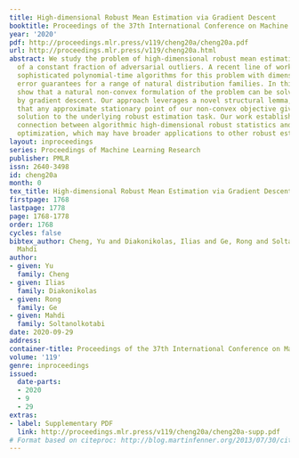 ```yaml
---
title: High-dimensional Robust Mean Estimation via Gradient Descent
booktitle: Proceedings of the 37th International Conference on Machine Learning
year: '2020'
pdf: http://proceedings.mlr.press/v119/cheng20a/cheng20a.pdf
url: http://proceedings.mlr.press/v119/cheng20a.html
abstract: We study the problem of high-dimensional robust mean estimation in the presence
  of a constant fraction of adversarial outliers. A recent line of work has provided
  sophisticated polynomial-time algorithms for this problem with dimension-independent
  error guarantees for a range of natural distribution families. In this work, we
  show that a natural non-convex formulation of the problem can be solved directly
  by gradient descent. Our approach leverages a novel structural lemma, roughly showing
  that any approximate stationary point of our non-convex objective gives a near-optimal
  solution to the underlying robust estimation task. Our work establishes an intriguing
  connection between algorithmic high-dimensional robust statistics and non-convex
  optimization, which may have broader applications to other robust estimation tasks.
layout: inproceedings
series: Proceedings of Machine Learning Research
publisher: PMLR
issn: 2640-3498
id: cheng20a
month: 0
tex_title: High-dimensional Robust Mean Estimation via Gradient Descent
firstpage: 1768
lastpage: 1778
page: 1768-1778
order: 1768
cycles: false
bibtex_author: Cheng, Yu and Diakonikolas, Ilias and Ge, Rong and Soltanolkotabi,
  Mahdi
author:
- given: Yu
  family: Cheng
- given: Ilias
  family: Diakonikolas
- given: Rong
  family: Ge
- given: Mahdi
  family: Soltanolkotabi
date: 2020-09-29
address: 
container-title: Proceedings of the 37th International Conference on Machine Learning
volume: '119'
genre: inproceedings
issued:
  date-parts:
  - 2020
  - 9
  - 29
extras:
- label: Supplementary PDF
  link: http://proceedings.mlr.press/v119/cheng20a/cheng20a-supp.pdf
# Format based on citeproc: http://blog.martinfenner.org/2013/07/30/citeproc-yaml-for-bibliographies/
---
```

